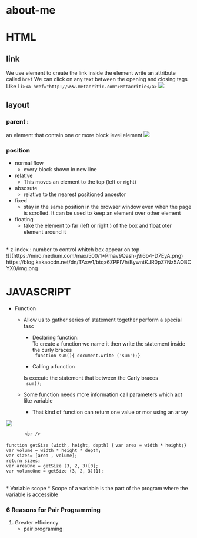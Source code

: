 # about-me
# HTML
## link 
We use <a>element to create the link inside the <a> element write an attribute called `href` 
We can click on any text between the opening and closing tags <br />
Like `li><a href="http://www.metacritic.com">Metacritic</a>` 
  ![](https://www.internetingishard.com/html-and-css/links-and-images/links-and-images-6820c7.png)<br />
  
## layout
### parent :
an element that contain one or more block level  element
![](https://media.geeksforgeeks.org/wp-content/uploads/a1-10.png)
### position 
 * normal flow 
   * every block shown in new line 
 * relative 
   * This moves an element to the top (left or right)
 * absosute
   *  relative to the nearest positioned ancestor
 * fixed 
   *  stay in the same position in the browser window even when the page is scrolled. It can be used to keep an element over other element
 * floating 
   * take the element to far (left or right ) of the box and float oter element around it
<br />
* z-index : number to control whitch box appear on top 
<br /> ![](https://miro.medium.com/max/500/1*Pmav9Qash-j9i6b4-D7EyA.png)
<br />
https://blog.kakaocdn.net/dn/TAxw1/btqx6ZPPIVh/BywntKJR0pZ7Nz5AOBCYX0/img.png
<br />

# JAVASCRIPT <br /> 
 * Function <br />
   * Allow us to gather series of statement together perform a special tasc <br />
     * Declaring function: <br />
     To create a function we name it then write the statement inside the curly braces <br />
     ` function sum(){ document.write ('sum');}` <br />
       
     * Calling a function <br />
      
     Is execute the statement that between the Carly braces <br />
     ` sum();`
   * Some function needs more information call parameters which act like variable <br />
     * That kind of function can return one value or mor using an array 
   
![](https://fireship.io/courses/javascript/img/function-declaration.png) <br />
     

           <br />
`function getSize (width, height, depth) {`
`var area = width * height;}`
`var volume = width * height * depth; `      <br />
`var sizes= [area , volume]; `        <br />
`return sizes; `            <br />
`var areaOne = getSize (3, 2, 3)[0];`          <br />
`var volumeOne = getSize (3, 2, 3)[1];`         <br />



<br />
 * Variable scope
  * Scope of a variable is the part of the program where the variable is accessible

  ### 6 Reasons for Pair Programming
   1. Greater efficiency
      * pair programing 


